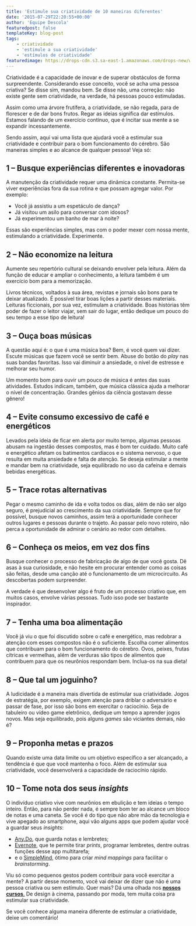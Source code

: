 ```yaml
---
title: 'Estimule sua criatividade de 10 maneiras diferentes'
date: '2015-07-29T22:20:55+00:00'
author: 'Equipe Descola'
featuredpost: false
templateKey: blog-post
tags:
    - criatividade
    - 'estimule a sua criatividade'
    - 'estímulos de criatividade'
featuredimage: https://drops-cdn.s3.sa-east-1.amazonaws.com/drops-new/wp-content/uploads/2015/07/29222055/criatidade_descola-150x150.png
---
```

Criatividade é a capacidade de inovar e de superar obstáculos de forma surpreendente. Considerando esse conceito, você se acha uma pessoa criativa? Se disse sim, mandou bem. Se disse não, uma correção: não existe gente sem criatividade, na verdade, há pessoas pouco estimuladas.

Assim como uma árvore frutífera, a criatividade, se não regada, para de florescer e de dar bons frutos. Regar as ideias significa dar estímulos. Estamos falando de um exercício contínuo, que é incitar sua mente a se expandir incessantemente.

Sendo assim, aqui vai uma lista que ajudará você a estimular sua criatividade e contribuir para o bom funcionamento do cérebro. São maneiras simples e ao alcance de qualquer pessoa! Veja só:

**1 – Busque experiências diferentes e inovadoras**
---------------------------------------------------

A manutenção da criatividade requer uma dinâmica constante. Permita-se viver experiências fora da sua rotina e que possam agregar valor. Por exemplo:

- Você já assistiu a um espetáculo de dança?
- Já visitou um asilo para conversar com idosos?
- Já experimentou um banho de mar à noite?

Essas são experiências simples, mas com o poder mexer com nossa mente, estimulando a criatividade. Experimente.

**2 – Não economize na leitura**
--------------------------------

Aumente seu repertório cultural se deixando envolver pela leitura. Além da função de educar e ampliar o conhecimento, a leitura também é um exercício bom para a memorização.

Livros técnicos, voltados à sua área, revistas e jornais são bons para te deixar atualizado. É possível tirar boas lições a partir desses materiais. Leituras ficcionais, por sua vez, estimulam a criatividade. Boas histórias têm poder de fazer o leitor viajar, sem sair do lugar, então dedique um pouco do seu tempo a esse tipo de leitura!

**3 – Ouça boas músicas**
-------------------------

A questão aqui é: o que é uma música boa? Bem, é você quem vai dizer. Escute músicas que fazem você se sentir bem. Abuse do botão do *play* nas suas bandas favoritas. Isso vai diminuir a ansiedade, o nível de estresse e melhorar seu humor.

Um momento bom para ouvir um pouco de música é antes das suas atividades. Estudos indicam, também, que música clássica ajuda a melhorar o nível de concentração. Grandes gênios da ciência gostavam desse gênero!

**4 – Evite consumo excessivo de café e energéticos**
-----------------------------------------------------

Levados pela ideia de ficar em alerta por muito tempo, algumas pessoas abusam na ingestão desses compostos, mas é bom ter cuidado. Muito café e energético afetam os batimentos cardíacos e o sistema nervoso, o que resulta em muita ansiedade e falta de atenção. Se deseja estimular a mente e mandar bem na criatividade, seja equilibrado no uso da cafeína e demais bebidas energéticas.

**5 – Trace rotas alternativas**
--------------------------------

Pegar o mesmo caminho de ida e volta todos os dias, além de não ser algo seguro, é prejudicial ao crescimento da sua criatividade. Sempre que for possível, busque novos caminhos, assim terá a oportunidade conhecer outros lugares e pessoas durante o trajeto. Ao passar pelo novo roteiro, não perca a oportunidade de admirar o cenário ao redor com detalhes.

**6 – Conheça os meios, em vez dos fins**
-----------------------------------------

Busque conhecer o processo de fabricação de algo de que você gosta. Dê asas à sua curiosidade, e não hesite em procurar entender como as coisas são feitas, desde uma canção até o funcionamento de um microcircuito. As descobertas podem surpreender.

A verdade é que desenvolver algo é fruto de um processo criativo que, em muitos casos, envolve várias pessoas. Tudo isso pode ser bastante inspirador.

**7 – Tenha uma boa alimentação**
---------------------------------

Você já viu o que foi discutido sobre o café e energético, mas redobrar a atenção com esses compostos não é o suficiente. Escolha comer alimentos que contribuam para o bom funcionamento do cérebro. Ovos, peixes, frutas cítricas e vermelhas, além de verduras são tipos de alimentos que contribuem para que os neurônios respondam bem. Inclua-os na sua dieta!

**8 – Que tal um joguinho?**
----------------------------

A ludicidade é a maneira mais divertida de estimular sua criatividade. Jogos de estratégia, por exemplo, exigem atenção para driblar o adversário e passar de fase, por isso são bons em exercitar o raciocínio. Seja de tabuleiro ou vídeo game eletrônico, dedique um tempo a aprender jogos novos. Mas seja equilibrado, pois alguns *games* são viciantes demais, não é?

**9 – Proponha metas e prazos**
-------------------------------

Quando existe uma data limite ou um objetivo específico a ser alcançado, a tendência é que que você mantenha o foco. Além de estimular sua criatividade, você desenvolverá a capacidade de raciocínio rápido.

**10 – Tome nota dos seus** *insights*
--------------------------------------

O indivíduo criativo vive com neurônios em ebulição e tem ideias o tempo inteiro. Então, para não perder nada, é sempre bom ter ao alcance um bloco de notas e uma caneta. Se você é do tipo que não abre mão da tecnologia e vive apegado ao smartphone, aqui vão alguns apps que podem ajudar você a guardar seus *insights*:

- [<u>Any.Do</u>](http://www.any.do/), que guarda notas e lembretes;
- [<u>Evernote</u>](https://evernote.com/), que te permite tirar *prints*, programar lembretes, dentre outras funções desse app multitarefa;
- e o [<u>SimpleMind</u>](http://www.simpleapps.eu/simplemind/), ótimo para criar *mind mappings* para facilitar o *brainstorming*.

Viu só como pequenos gestos podem contribuir para você exercitar a mente? A partir desse momento, você vai deixar de dizer que não é uma pessoa criativa ou sem estímulo. Quer mais? Dá uma olhada nos [**nossos cursos**.](http://www.descola.org/cursos) De design à cinema, passando por moda, tem muita coisa pra estimular sua criatividade.

Se você conhece alguma maneira diferente de estimular a criatividade, deixe um comentário!
